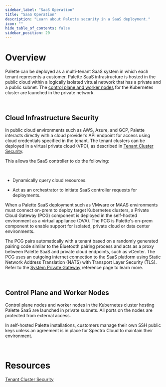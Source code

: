 ```yaml
---
sidebar_label: "SaaS Operation"
title: "SaaS Operation"
description: "Learn about Palette security in a SaaS deployment."
icon: ""
hide_table_of_contents: false
sidebar_position: 20
---
```





# Overview

Palette can be deployed as a multi-tenant SaaS system in which each tenant represents a customer. Palette SaaS infrastructure is hosted in the public cloud within a logically isolated virtual network that has a private and a public subnet. The [control plane and worker nodes](/security/product-architecture/saas-operation#controlplaneandworkernodes) for the Kubernetes cluster are launched in the private network.

<br />

## Cloud Infrastructure Security

In public cloud environments such as AWS, Azure, and GCP, Palette interacts directly with a cloud provider’s API endpoint for access using cloud credentials specified in the tenant. The tenant clusters can be deployed in a virtual private cloud (VPC), as described in [Tenant Cluster Security](/security/product-architecture/tenant-cluster).

This allows the SaaS controller to do the following:

<br />

- Dynamically query cloud resources.


- Act as an orchestrator to initiate SaaS controller requests for deployments.

When a Palette SaaS deployment such as VMware or MAAS environments must connect on-prem to deploy target Kubernetes clusters, a Private Cloud Gateway (PCG) component is deployed in the self-hosted environment as a virtual appliance (OVA). The PCG is Palette's on-prem component to enable support for isolated, private cloud or data center environments. 

The PCG pairs automatically with a tenant based on a randomly generated pairing code similar to the Bluetooth pairing process and acts as a proxy between Palette SaaS and private cloud endpoints, such as vCenter. The PCG uses an outgoing internet connection to the SaaS platform using Static Network Address Translation (NATS) with Transport Layer Security (TLS). Refer to the [System Private Gateway](/clusters/data-center/maas/architecture#systemprivategateway) reference page to learn more.

<br />

## Control Plane and Worker Nodes

Control plane nodes and worker nodes in the Kubernetes cluster hosting Palette SaaS are launched in private subnets. All ports on the nodes are protected from external access.

In self-hosted Palette installations, customers manage their own SSH public keys unless an agreement is in place for Spectro Cloud to maintain their environment.

<br />

# Resources

[Tenant Cluster Security](/security/product-architecture/tenant-cluster)

<br />

<br />

<br />

<br />

